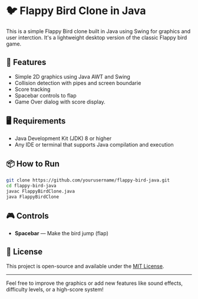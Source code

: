 # 🐦 Flappy Bird Clone in Java

This is a simple Flappy Bird clone built in Java using Swing for graphics and user interction. It's a lightweight desktop version of the classic Flappy bird game.

## 🚀 Features

- Simple 2D graphics using Java AWT and Swing
- Collision detection with pipes and screen boundarie
- Score tracking  
- Spacebar controls to flap  
- Game Over dialog with score display.

## 🖥️ Requirements

- Java Development Kit (JDK) 8 or higher  
- Any IDE or terminal that supports Java compilation and execution

## 📦 How to Run

```bash
git clone https://github.com/yourusername/flappy-bird-java.git
cd flappy-bird-java
javac FlappyBirdClone.java
java FlappyBirdClone
```

## 🎮 Controls

- **Spacebar** — Make the bird jump (flap)

## 📝 License

This project is open-source and available under the [MIT License](LICENSE).

---

Feel free to improve the graphics or add new features like sound effects, difficulty levels, or a high-score system!
